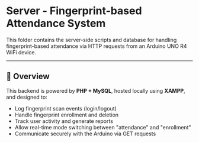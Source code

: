 # Server - Fingerprint-based Attendance System

This folder contains the server-side scripts and database for handling fingerprint-based attendance via HTTP requests from an Arduino UNO R4 WiFi device.

---

## 📁 Overview

This backend is powered by **PHP + MySQL**, hosted locally using **XAMPP**, and designed to:

- Log fingerprint scan events (login/logout)
- Handle fingerprint enrollment and deletion
- Track user activity and generate reports
- Allow real-time mode switching between "attendance" and "enrollment"
- Communicate securely with the Arduino via GET requests
